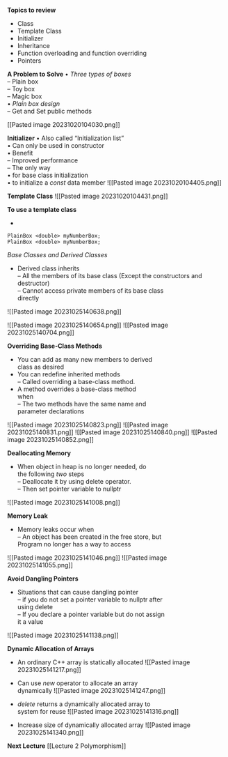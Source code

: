 **Topics to review** 
* Class
* Template Class
* Initializer 
* Inheritance 
* Function overloading and function overriding 
* Pointers

**A Problem to Solve**
• _Three types of boxes_  
	– Plain box  
	– Toy box  
	– Magic box  
• _Plain box design_  
	– Get and Set public methods

[[Pasted image 20231020104030.png]]


**Initializer**
• Also called “Initialization list”  
• Can only be used in constructor  
• Benefit  
	– Improved performance  
	– The only way  
• for base class initialization  
• to initialize a _const_ data member
![[Pasted image 20231020104405.png]]

**Template Class**
![[Pasted image 20231020104431.png]]

**To use a template class**
* ```
```
PlainBox <double> myNumberBox; 
PlainBox <double> myNumberBox;
```
_Base Classes and Derived Classes_
*  Derived class inherits  
	– All the members of its base class (Except the constructors and destructor)  
	– Cannot access private members of its base class  
	directly

![[Pasted image 20231025140638.png]]

![[Pasted image 20231025140654.png]]
![[Pasted image 20231025140704.png]]

**Overriding Base-Class Methods**

* You can add as many new members to derived  
class as desired  
* You can redefine inherited methods  
	– Called overriding a base-class method.  
* A method overrides a base-class method  
when  
	– The two methods have the same name and  
	parameter declarations

![[Pasted image 20231025140823.png]]
![[Pasted image 20231025140831.png]]
![[Pasted image 20231025140840.png]]
![[Pasted image 20231025140852.png]]

**Deallocating Memory**

* When object in heap is no longer needed, do  
the following _two_ steps  
	– Deallocate it by using delete operator.  
	– Then set pointer variable to nullptr

![[Pasted image 20231025141008.png]]

**Memory Leak**

*  Memory leaks occur when  
	– An object has been created in the free store, but  
	Program no longer has a way to access

![[Pasted image 20231025141046.png]]
![[Pasted image 20231025141055.png]]

**Avoid Dangling Pointers**

*  Situations that can cause dangling pointer  
	– if you do not set a pointer variable to nullptr after  
	using delete  
	– If you declare a pointer variable but do not assign  
	it a value

![[Pasted image 20231025141138.png]]

**Dynamic Allocation of Arrays**
* An ordinary C++ array is statically allocated
![[Pasted image 20231025141217.png]]

* Can use _new_ operator to allocate an array  
dynamically
![[Pasted image 20231025141247.png]]

*  _delete_ returns a dynamically allocated array to  
system for reuse
![[Pasted image 20231025141316.png]]
* Increase size of dynamically allocated array
![[Pasted image 20231025141340.png]]

**Next Lecture**
[[Lecture 2 Polymorphism]]
